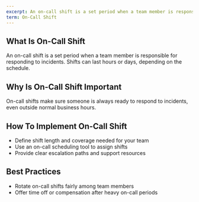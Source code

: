 ```yaml
---
excerpt: An on-call shift is a set period when a team member is responsible for responding to incidents.
term: On-Call Shift
---
```

## What Is On-Call Shift

An on-call shift is a set period when a team member is responsible for responding to incidents. Shifts can last hours or days, depending on the schedule.

## Why Is On-Call Shift Important

On-call shifts make sure someone is always ready to respond to incidents, even outside normal business hours.

## How To Implement On-Call Shift

- Define shift length and coverage needed for your team
- Use an on-call scheduling tool to assign shifts
- Provide clear escalation paths and support resources

## Best Practices

- Rotate on-call shifts fairly among team members
- Offer time off or compensation after heavy on-call periods